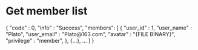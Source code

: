 # Get member list

<api-endpoint openapi-path="../cotalk.yaml" endpoint="/api/chat/{chatid}/members" method="GET">

<response type="200">

<sample>
{
    "code" : 0,
    "info" : "Success",
    "members": [
        {
            "user_id" : 1,
            "user_name" : "Plato",
            "user_email" : "Plato@163.com",
            "avatar" : "{FILE BINARY}",
            "privilege" : "member",
        },
        {...},
        ...
    ]
}
</sample>

</response>

</api-endpoint>